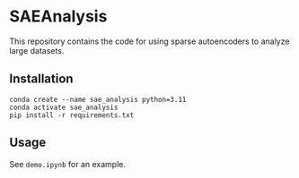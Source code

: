 # SAEAnalysis

This repository contains the code for using sparse autoencoders to analyze large datasets.

## Installation

```
conda create --name sae_analysis python=3.11
conda activate sae_analysis
pip install -r requirements.txt
```

## Usage

See `demo.ipynb` for an example.